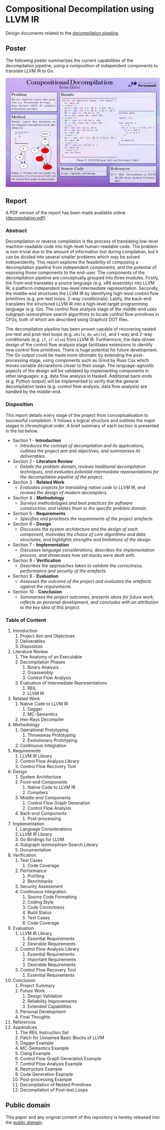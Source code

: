 # Compositional Decompilation using LLVM IR

Design documents related to the [decompilation pipeline](https://github.com/decomp/decomp).

## Poster

The following poster summarizes the current capabilities of the decompilation pipeline, using a composition of independent components to translate LLVM IR to Go.

[![Poster: Compositional Decompilation](https://raw.githubusercontent.com/decomp/doc/master/poster/poster.png)](https://raw.githubusercontent.com/decomp/doc/master/poster/poster.pdf)

## Report

A PDF version of the report has been made available online ([decompilation.pdf](https://raw.githubusercontent.com/decomp/doc/master/report/compositional_decompilation/decompilation.pdf)).

### Abstract

Decompilation or reverse compilation is the process of translating low-level machine-readable code into high-level human-readable code. The problem is non-trivial due to the amount of information lost during compilation, but it can be divided into several smaller problems which may be solved independently. This report explores the feasibility of composing a decompilation pipeline from independent components, and the potential of exposing those components to the end-user. The components of the decompilation pipeline are conceptually grouped into three modules. Firstly, the front-end translates a source language (e.g. x86 assembly) into LLVM IR; a platform-independent low-level intermediate representation. Secondly, the middle-end structures the LLVM IR by identifying high-level control flow primitives (e.g. pre-test loops, 2-way conditionals). Lastly, the back-end translates the structured LLVM IR into a high-level target programming language (e.g. Go). The control flow analysis stage of the middle-end uses subgraph isomorphism search algorithms to locate control flow primitives in CFGs, both of which are described using Graphviz DOT files.

The decompilation pipeline has been proven capable of recovering nested pre-test and post-test loops (e.g. `while`, `do-while`), and 1-way and 2-way conditionals (e.g. `if`, `if-else`) from LLVM IR. Furthermore, the data-driven design of the control flow analysis stage facilitates extensions to identify new control flow primitives. There is huge potential for future development. The Go output could be made more idiomatic by extending the post-processing stage, using components such as Grind by Russ Cox which moves variable declarations closer to their usage. The language-agnostic aspects of the design will be validated by implementing components in other languages; e.g. data flow analysis in Haskell. Additional back-ends (e.g. Python output) will be implemented to verify that the general decompilation tasks (e.g. control flow analysis, data flow analysis) are handled by the middle-end.


### Disposition

This report details every stage of the project from conceptualisation to successful completion. It follows a logical structure and outlines the major stages in chronological order. A brief summary of each section is presented in the list below.

* Section 1 - **Introduction**
    - *Introduces the concept of decompilation and its applications, outlines the project aim and objectives, and summarises its deliverables.*
* Section 2 - **Literature Review**
    - *Details the problem domain, reviews traditional decompilation techniques, and evaluates potential intermediate representations for the decompilation pipeline of the project.*
* Section 3 - **Related Work**
    - *Evaluates projects for translating native code to LLVM IR, and reviews the design of modern decompilers.*
* Section 4 - **Methodology**
    - *Surveys methodologies and best practices for software construction, and relates them to the specific problem domain.*
* Section 5 - **Requirements**
    - *Specifies and prioritises the requirements of the project artefacts.*
* Section 6 - **Design**
    - *Discusses the system architecture and the design of each component, motivates the choice of core algorithms and data structures, and highlights strengths and limitations of the design.*
* Section 7 - **Implementation**
    - *Discusses language considerations, describes the implementation process, and showcases how set-backs were dealt with.*
* Section 8 - **Verification**
    - *Describes the approaches taken to validate the correctness, performance and security of the artefacts.*
* Section 9 - **Evaluation**
    - *Assesses the outcome of the project and evaluates the artefacts against the requirements.*
* Section 10 - **Conclusion**
    - *Summarises the project outcomes, presents ideas for future work, reflects on personal development, and concludes with an attribution to the key idea of this project.*

### Table of Content

1. Introduction
    1. Project Aim and Objectives
    2. Deliverables
    3. Disposition
2. Literature Review
    1. The Anatomy of an Executable
    2. Decompilation Phases
        1. Binary Analysis
        2. Disassembly
        3. Control Flow Analysis
    3. Evaluation of Intermediate Representations
        1. REIL
        2. LLVM IR
3. Related Work
    1. Native Code to LLVM IR
        1. Dagger
        2. MC-Semantics
    2. Hex-Rays Decompiler
4. Methodology
    1. Operational Prototyping
        1. Throwaway Prototyping
        2. Evolutionary Prototyping
    2. Continuous Integration
5. Requirements
    1. LLVM IR Library
    2. Control Flow Analysis Library
    3. Control Flow Recovery Tool
6. Design
    1. System Architecture
    2. Front-end Components
        1. Native Code to LLVM IR
        2. Compilers
    3. Middle-end Components
        1. Control Flow Graph Generation
        2. Control Flow Analysis
    4. Back-end Components
        1. Post-processing
7. Implementation
    1. Language Considerations
    2. LLVM IR Library
    3. Go Bindings for LLVM
    4. Subgraph Isomorphism Search Library
    5. Documentation
8. Verification
    1. Test Cases
        1. Code Coverage
    2. Performance
        1. Profiling
        2. Benchmarks
    3. Security Assessment
    4. Continuous Integration
        1. Source Code Formatting
        2. Coding Style
        3. Code Correctness
        4. Build Status
        5. Test Cases
        6. Code Coverage
9. Evaluation
    1. LLVM IR Library
        1. Essential Requirements
        2. Desirable Requirements
    2. Control Flow Analysis Library
        1. Essential Requirements
        2. Important Requirements
        3. Desirable Requirements
    3. Control Flow Recovery Tool
        1. Essential Requirements
10. Conclusion
    1. Project Summary
    2. Future Work
        1. Design Validation
        2. Reliability Improvements
        3. Extended Capabilities
    3. Personal Development
    4. Final Thoughts
11. References
12. Appendices
    1. The REIL Instruction Set
    2. Patch for Unnamed Basic Blocks of LLVM
    3. Dagger Example
    4. MC-Semantics Example
    5. Clang Example
    6. Control Flow Graph Generation Example
    7. Control Flow Analysis Example
    8. Restructure Example
    9. Code Generation Example
    10. Post-processing Example
    11. Decompilation of Nested Primitives
    12. Decompilation of Post-test Loops

## Public domain

This paper and any original content of this repository is hereby released into the [public domain].

[public domain]: https://creativecommons.org/publicdomain/zero/1.0/
